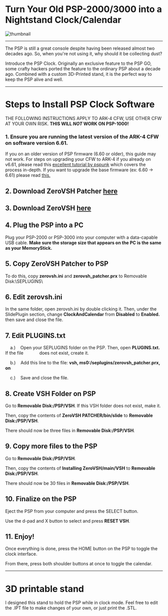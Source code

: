 # Turn Your Old PSP-2000/3000 into a Nightstand Clock/Calendar

![thumbnail](https://github.com/itskme/PSP-Clock-AiO/assets/160423464/023c9488-768e-46bd-a11d-ebd835749304)

---

The PSP is still a great console despite having been released almost two decades ago. So, when you're not using it, why should it be collecting dust?

Introduce the PSP Clock. Originally an exclusive feature to the PSP GO, some crafty hackers ported the feature to the ordinary PSP about a decade ago. Combined with a custom 3D-Printed stand, it is the perfect way to keep the PSP alive and well. 

---

# Steps to Install PSP Clock Software

THE FOLLOWING INSTRUCTIONS APPLY TO ARK-4 CFW, USE OTHER CFW AT YOUR OWN RISK. **THIS WILL *NOT* WORK ON PSP-1000!**

### 1. Ensure you are running the latest version of the ARK-4 CFW on software version 6.61.

If you on an older version of PSP firmware (6.60 or older), this guide may not work. For steps on upgrading your CFW to ARK-4 if you already on v6.61, please read this [excellent tutorial by pspunk](https://www.pspunk.com/chronoswitch/) which covers the process in-depth. If you want to upgrade the base firmware (ex: 6.60  -> 6.61) please read [this.](https://www.pspunk.com/psp-update/)

## 2. Download ZeroVSH Patcher [here](https://github.com/NightStar3/zerovsh-patcher/releases/download/0.4/ZeroVSH_Patcher_v0.4.BIN.zip)

## 3. Download ZeroVSH [here](https://www.mediafire.com/file/e44tzj1s2s92fqd/Installing_ZeroVSH_v0.2.rar/file)

## 4. Plug the PSP into a PC

Plug your PSP-2000 or PSP-3000 into your computer with a data-capable USB cable.  **Make sure the storage size that appears on the PC is the same as your MemoryStick.**

## 5. Copy ZeroVSH Patcher to PSP

To do this, copy **zerovsh.ini** and **zerovsh_patcher.prx** to Removable Disk:\SEPLUGINS\

## 6. Edit zerovsh.ini

In the same folder, open zerovsh.ini by double clicking it. Then, under the SlidePlugin section, change **ClockAndCalendar** from **Disabled** to **Enabled.** then save and close the file.

## 7. Edit PLUGINS.txt

    a.)    Open your SEPLUGINS folder on the PSP. Then, open **PLUGINS.txt.** If the file             does not exist, create it. 

    b.)    Add this line to the file: **vsh, ms0:/seplugins/zerovsh_patcher.prx, on**

    c.)    Save and close the file.

## 8. Create VSH Folder on PSP

Go to **Removable Disk:/PSP/VSH**. If this VSH folder does not exist, make it. 

Then, copy the contents of **ZeroVSH PATCHER/bin/slide** to **Removable Disk:/PSP/VSH**. 

There should now be three files in **Removable Disk:/PSP/VSH**. 

## 9. Copy more files to the PSP

Go to **Removable Disk:/PSP/VSH**. 

Then, copy the contents of **Installing ZeroVSH/main/VSH** to **Removable Disk:/PSP/VSH**.

There should now be 30 files in **Removable Disk:/PSP/VSH**.

## 10. Finalize on the PSP

Eject the PSP from your computer and press the SELECT button. 

Use the d-pad and X button to select and press **RESET VSH**. 

## 11. Enjoy!

Once everything is done, press the HOME button on the PSP to toggle the clock interface.

From there, press both shoulder buttons at once to toggle the calendar. 

---

# 3D printable stand

I designed this stand to hold the PSP while in clock mode. Feel free to edit the .IPT file to make changes of your own, or just print the .STL.
